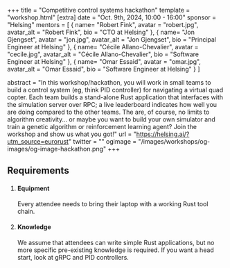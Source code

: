 +++
title = "Competitive control systems hackathon"
template = "workshop.html"
[extra]
  date = "Oct. 9th, 2024, 10:00 - 16:00"
  sponsor = "Helsing"
  mentors = [
    { name= "Robert Fink", avatar = "robert.jpg", avatar_alt = "Robert Fink", bio = "CTO at Helsing" },
    { name= "Jon Gjengset", avatar = "jon.jpg", avatar_alt = "Jon Gjengset", bio = "Principal Engineer at Helsing" },
    { name= "Cécile Allano-Chevalier", avatar = "cecile.jpg", avatar_alt = "Cécile Allano-Chevalier", bio = "Software Engineer at Helsing" },
    { name= "Omar Essaid", avatar = "omar.jpg", avatar_alt = "Omar Essaid", bio = "Software Engineer at Helsing" }
  ]
  
  abstract = "In this workshop/hackathon, you will work in small teams to build a control system (eg, think PID controller) for navigating a virtual quad copter. Each team builds a stand-alone Rust application that interfaces with the simulation server over RPC; a live leaderboard indicates how well you are doing compared to the other teams. The are, of course, no limits to algorithm creativity… or maybe you want to build your own simulator and train a genetic algorithm or reinforcement learning agent? Join the workshop and show us what you got!"
  url = "https://helsing.ai/?utm_source=eurorust"
  twitter = ""
  ogimage = "/images/workshops/og-images/og-image-hackathon.png"
+++

<div class="requirements mb-10">
  <h2 class="my-7">Requirements</h2>
  <ol>
    <li><h4 class="p-4">Equipment</h4>
    <div class="p-4 mw-80">
      <p>
      Every attendee needs to bring their laptop with a working Rust tool chain.
      </p>
    </div>
    </li>
    <li><h4 class="p-4">Knowledge</h4>
    <div class="p-4 mw-80">
      <p>
      We assume that attendees can write simple Rust applications, but no more specific pre-existing knowledge is required. If you want a head start, look at gRPC and PID controllers.
      </p>
    </div>
    </li>
</div>
      
